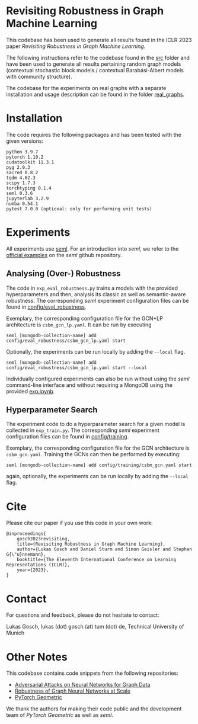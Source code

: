 # Revisiting Robustness in Graph Machine Learning

This codebase has been used to generate all results found in the ICLR 2023 paper *Revisiting Robustness in Graph Machine Learning*. 

The following instructions refer to the codebase found in the [src](src/) folder and have been used to generate all results pertaining random graph models (contextual stochastic block models / contextual Barabási-Albert models with community structure).

The codebase for the experiments on real graphs with a separate installation and usage description can be found in the folder [real_graphs](real_graphs/).

# Installation

The code requires the following packages and has been tested with the given versions:

```
python 3.9.7
pytorch 1.10.2
cudatoolkit 11.3.1
pyg 2.0.3
sacred 0.8.2
tqdm 4.62.3
scipy 1.7.3
torchtyping 0.1.4
seml 0.3.6
jupyterlab 3.2.9
numba 0.54.1
pytest 7.0.0 (optional: only for performing unit tests)
```

# Experiments

All experiments use [seml](https://github.com/TUM-DAML/seml). For an introduction into *seml*, we refer to the [official examples](https://github.com/TUM-DAML/seml/tree/master/examples) on the *seml* github repository. 

## Analysing (Over-) Robustness

The code in `exp_eval_robustness.py` trains a models with the provided hyperparameters and then, analysis its classic as well as semantic-aware robustness. The corresponding *seml* experiment configuration files can be found in [config/eval_robustness](config/eval_robustness/). 

Exemplary, the corresponding configuration file for the GCN+LP architecture is `csbm_gcn_lp.yaml`. It can be run by executing

```
seml [mongodb-collection-name] add config/eval_robustness/csbm_gcn_lp.yaml start
```

Optionally, the experiments can be run locally by adding the `--local` flag. 

```
seml [mongodb-collection-name] add config/eval_robustness/csbm_gcn_lp.yaml start --local
```

Individually configured experiments can also be run without using the *seml* command-line interface and without requiring a MongoDB using the provided [exp.ipynb](exp.ipynb). 

## Hyperparameter Search

The experiment code to do a hyperparameter search for a given model is collected in `exp_train.py`. The corresponding *seml* experiment configuration files can be found in [config/training](config/training).

Exemplary, the corresponding configuration file for the GCN architecture is `csbm_gcn.yaml`. Training the GCNs can then be performed by executing:

```
seml [mongodb-collection-name] add config/training/csbm_gcn.yaml start
```

again, optionally, the experiments can be run locally by adding the `--local` flag.

# Cite

Please cite our paper if you use this code in your own work:

```
@inproceedings{
    gosch2023revisiting,
    title={Revisiting Robustness in Graph Machine Learning},
    author={Lukas Gosch and Daniel Sturm and Simon Geisler and Stephan G{\"u}nnemann},
    booktitle={The Eleventh International Conference on Learning Representations (ICLR)},
    year={2023},
}
```

# Contact

For questions and feedback, please do not hesitate to contact:

Lukas Gosch, lukas (dot) gosch (at) tum (dot) de, Technical University of Munich

# Other Notes

This codebase contains code snippets from the following repositories:

- [Adversarial Attacks on Neural Networks for Graph Data](https://github.com/danielzuegner/nettack)
- [Robustness of Graph Neural Networks at Scale](https://github.com/sigeisler/robustness_of_gnns_at_scale)
- [PyTorch Geometric](https://github.com/pyg-team/pytorch_geometric)

We thank the authors for making their code public and the development team of *PyTorch Geometric* as well as *seml*.
